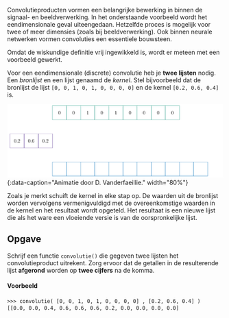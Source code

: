 Convolutieproducten vormen een belangrijke bewerking in binnen de signaal- en beeldverwerking. In het onderstaande voorbeeld wordt het eendimensionale geval uiteengedaan. Hetzelfde proces is mogelijk voor twee of meer dimensies (zoals bij beeldverwerking). Ook binnen neurale netwerken vormen convoluties een essentiele bouwsteen.

Omdat de wiskundige definitie vrij ingewikkeld is, wordt er meteen met een voorbeeld gewerkt.

Voor een eendimensionale (discrete) convolutie heb je **twee lijsten** nodig. Een *bronlijst* en een lijst genaamd de *kernel*. Stel bijvoorbeeld dat de bronlijst de lijst `[0, 0, 1, 0, 1, 0, 0, 0, 0]` en de kernel `[0.2, 0.6, 0.4]` is.

![Eendimensionale convolutie](media/animation.gif "Eendimensionale convolutie"){:data-caption="Animatie door D. Vanderfaeillie." width="80%"}

Zoals je merkt schuift de kernel in elke stap op. De waarden uit de bronlijst worden vervolgens vermenigvuldigd met de overeenkomstige waarden in de kernel en het resultaat wordt opgeteld. Het resultaat is een nieuwe lijst die als het ware een vloeiende versie is van de oorspronkelijke lijst.

## Opgave
Schrijf een functie `convolutie()` die gegeven twee lijsten het convolutieproduct uitrekent. Zorg ervoor dat de getallen in de resulterende lijst **afgerond** worden op **twee cijfers** na de komma.


#### Voorbeeld
```
>>> convolutie( [0, 0, 1, 0, 1, 0, 0, 0, 0] , [0.2, 0.6, 0.4] )
[[0.0, 0.0, 0.4, 0.6, 0.6, 0.6, 0.2, 0.0, 0.0, 0.0, 0.0]
```